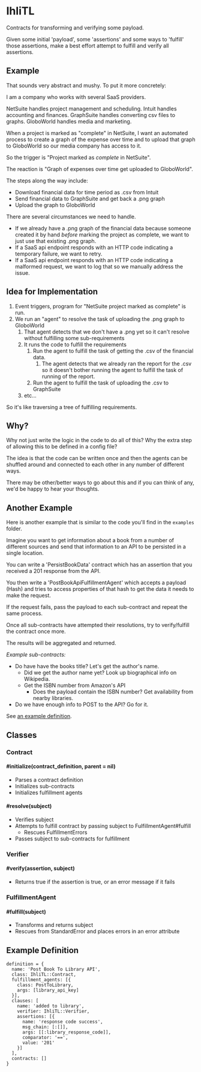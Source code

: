 # IhliTL

Contracts for transforming and verifying some payload.

Given some initial 'payload', some 'assertions' and some ways to 'fulfill' those assertions, make a best effort attempt to fulfill and verify all assertions.

## Example

That sounds very abstract and mushy. To put it more concretely:

I am a company who works with several SaaS providers.

NetSuite handles project management and scheduling.
Intuit handles accounting and finances.
GraphSuite handles converting csv files to graphs.
GloboWorld handles media and marketing.

When a project is marked as "complete" in NetSuite, I want an automated
process to create a graph of the expense over time and to upload that graph
to GloboWorld so our media company has access to it.

So the trigger is "Project marked as *complete* in NetSuite".

The reaction is "Graph of expenses over time get uploaded to GloboWorld".

The steps along the way include:

- Download financial data for time period as .csv from Intuit
- Send financial data to GraphSuite and get back a .png graph
- Upload the graph to GloboWorld

There are several circumstances we need to handle.

- If we already have a .png graph of the financial data because someone created it by
hand *before* marking the project as complete, we want to just use that existing .png graph.
- If a SaaS api endpoint responds with an HTTP code indicating a temporary failure, we want to retry.
- If a SaaS api endpoint responds with an HTTP code indicating a malformed request, we want to log that so we manually address the issue.

## Idea for Implementation

1. Event triggers, program for "NetSuite project marked as complete" is run.
2. We run an "agent" to resolve the task of uploading the .png graph to GloboWorld
   1. That agent detects that we don't have a .png yet so it can't resolve without fulfilling some sub-requirements
   2. It runs the code to fulfill the requirements
	  1. Run the agent to fulfill the task of getting the .csv of the financial data.
		  1. The agent detects that we already ran the report for the .csv so it doesn't bother running the agent to fulfill the task of running of the report.
	  1. Run the agent to fulfill the task of uploading the .csv to GraphSuite
   3. etc...

So it's like traversing a tree of fulfilling requirements.

## Why?

Why not just write the logic in the code to do all of this? Why the extra step of allowing this to be defined in a config file?

The idea is that the code can be written once and then the agents can be shuffled around and connected to each other in any
number of different ways.

There may be other/better ways to go about this and if you can think of any, we'd be happy to hear your thoughts.

## Another Example

Here is another example that is similar to the code you'll find in the `examples` folder.

Imagine you want to get information about a book from a number of different sources and send that information to an API to be persisted in a single location.

You can write a 'PersistBookData' contract which has an assertion that you received a 201 response from the API.

You then write a 'PostBookApiFulfillmentAgent' which accepts a payload (Hash) and tries to access properties of that hash to get the data it needs to make the request.

If the request fails, pass the payload to each sub-contract and repeat the same process.

Once all sub-contracts have attempted their resolutions, try to verify/fulfill the contract once more.

The results will be aggregated and returned.

*Example sub-contracts:*

- Do have have the books title? Let's get the author's name.
  - Did we get the author name yet? Look up biographical info on Wikipedia.
  - Get the ISBN number from Amazon's API
    - Does the payload contain the ISBN number? Get availability from nearby libraries.
- Do we have enough info to POST to the API? Go for it.

See [an example definition](examples/library/add_book_contract_definition.rb).

## Classes

### Contract

#### \#initialize(contract\_definition, parent = nil)

- Parses a contract definition
- Initializes sub-contracts
- Initializes fulfillment agents

#### \#resolve(subject)

- Verifies subject
- Attempts to fulfill contract by passing subject to FulfillmentAgent#fulfill
  - Rescues FulfillmentErrors
- Passes subject to sub-contracts for fulfillment

### Verifier

#### \#verify(assertion, subject)

- Returns true if the assertion is true, or an error message if it fails

### FulfillmentAgent

#### \#fulfill(subject)

- Transforms and returns subject
- Rescues from StandardError and places errors in an error attribute

## Example Definition

```
definition = {
  name: 'Post Book To Library API',
  class: IhliTL::Contract,
  fulfillment_agents: [{
    class: PostToLibrary,
    args: [library_api_key]
  }],
  clauses: [
    name: 'added to library',
    verifier: IhliTL::Verifier,
    assertions: [{
      name: 'response code success',
      msg_chain: [:[]],
      args: [[:library_response_code]],
      comparator: '==',
      value: '201'
    }]
  ],
  contracts: []
}
```
